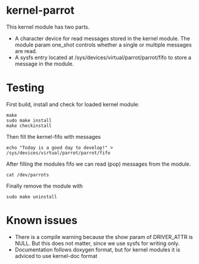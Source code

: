 # kernel-parrot

This kernel module has two parts. 
* A character device for read messages stored in the kernel module. The module param one_shot controls whether a single or multiple messages are read.
* A sysfs entry located at /sys/devices/virtual/parrot/parrot/fifo to store a message in the module.

# Testing

First build, install and check for loaded kernel module:
```
make 
sudo make install
make checkinstall
  ```
Then fill the kernel-fifo with messages
```
echo "Today is a good day to develop!" > /sys/devices/virtual/parrot/parrot/fifo
```
After filling the modules fifo we can read (pop) messages from the module. 
```
cat /dev/parrots
```
Finally remove the module with 
```
sudo make uninstall
```

# Known issues

* There is a compile warning because the show param of DRIVER_ATTR is NULL. But this does not matter, since we use sysfs for writing only.
* Documentation follows doxygen format, but for kernel modules it is adviced to use kernel-doc format

